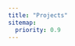 ```yaml
---
title: "Projects"
sitemap:
  priority: 0.9
---
```


<!--

This page represents the landing page for "projects" section. It is also shown under the homepage header for "projects". It should be therefore relatively short and sweet.

In the default theme, "projects" is divided among "Creations" you authored and "contributions" made to others projects.

I have chosen to merge both sections into one "Projects" section.
-->
